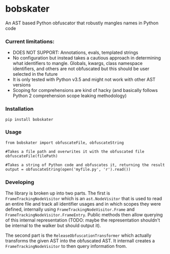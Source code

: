 # bobskater

An AST based Python obfuscator that robustly mangles names in Python code

### Current limitations:
* DOES NOT SUPPORT: Annotations, evals, templated strings
* No configuration but instead takes a cautious approach in determining what identifiers to mangle. Globals, kwargs, class namespace identifiers, and others are not obfuscated but this should be user selected in the future
* It is only tested with Python v3.5 and might not work with other AST versions
* Scoping for comprehensions are kind of hacky (and basically follows Python 2 comprehension scope leaking methodology)

### Installation

```
pip install bobskater
```

### Usage

```
from bobskater import obfuscateFile, obfuscateString

#Takes a file path and overwrites it with the obfuscated file
obfuscateFile(filePath)

#Takes a string of Python code and obfuscates it, returning the result
output = obfuscateString(open('myfile.py', 'r').read())
```

### Developing

The library is broken up into two parts. The first is `FrameTrackingNodeVisitor` which is an `ast.NodeVisitor` that is used to read an entire file and track all identifier usages and in which scopes they were defined, internally using `FrameTrackingNodeVisitor.Frame` and `FrameTrackingNodeVisitor.FrameEntry`. Public methods then allow querying of this internal representation (TODO: maybe the representation shouldn't be internal to the walker but should output it).

The second part is the `ReleaseObfuscationTransformer` which actually transforms the given AST into the obfuscated AST. It internall creates a `FrameTrackingNodeVisitor` to then query information from.